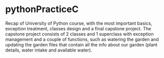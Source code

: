 # pythonPracticeC
Recap of University of Python course, with the most important basics, exception treatment, classes design and a final capstone project.
The capstone project consists of 2 classes and 1 superclass with exception management and a couple of functions, such as watering the garden and updating the garden files that contain all the info about our garden (plant details, water intake and available water).
